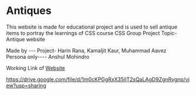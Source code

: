 # Antiques
This website is made for educational project and is used to sell antique items to portray the learnings of CSS course
CSS Group Project
Topic- Antique website  


Made by --- Project- Harin Rana, Kamaljit Kaur, Muhammad Aavez        
Persona only---- Anshul Mohindro


Working Link of [Website](https://harinrana24.github.io/Antiques/)

https://drive.google.com/file/d/1m0cKPGgRxX35iIT2sQaLAgD9ZgnRvgnp/view?usp=sharing

